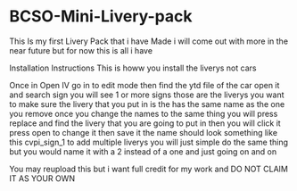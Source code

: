 # BCSO-Mini-Livery-pack
This Is my first Livery Pack that i have Made i will come out with more in the near future but for now this is all i have

Installation Instructions This is howw you install the liverys not cars

Once in Open IV go in to edit mode then find the ytd file of the car open it and search sign you will see 1 or more signs those are the liverys you want to make sure the livery that you put in is the has the same name as the one you remove once you change the names to the same thing you will press replace and find the livery that you are going to put in then you will click it press open to change it then save it the name should look something like this cvpi_sign_1 to add multiple liverys you will just simple do the same thing but you would name it with a 2 instead of a one and just going on and on

You may reupload this but i want full credit for my work and DO NOT CLAIM IT AS YOUR OWN
